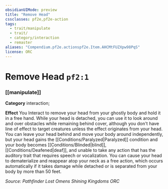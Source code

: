 ```yaml
---
obsidianUIMode: preview
title: "Remove Head"
cssclasses: pf2e,pf2e-action
tags:
  - trait/manipulate
  - trait/
  - category/interaction
  - remaster
aliases: "Compendium.pf2e.actionspf2e.Item.AHCMtFUZXpw98PqS"
license: ORC
---
```

# Remove Head `pf2:1`

### [[manipulate]]

**Category** interaction; 




**Effect** You Interact to remove your head from your ghostly body and hold it in a free hand. While your head is detached, you can use it to look around and over obstacles while remaining behind cover, although you don't have line of effect to target creatures unless the effect originates from your head. You can leave your head behind and move your body around independently, but your head gains the [[Conditions/Paralyzed|Paralyzed]] condition and your body becomes [[Conditions/Blinded|blind]], [[Conditions/Deafened|deaf]], and unable to take any action that has the auditory trait that requires speech or vocalization. You can cause your head to dematerialize and reappear atop your neck as a free action, which occurs automatically if it takes damage while detached or is separated from your body by more than 50 feet.

*Source: Pathfinder Lost Omens Shining Kingdoms*
*ORC*